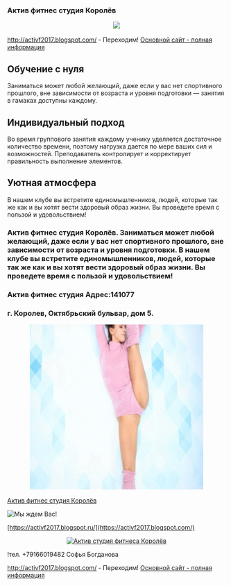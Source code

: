 ### Актив фитнес студия Королёв 

<p align="center"> 
<img src="https://avatars1.githubusercontent.com/u/37883500?s=200&v=4">
</p>

http://activf2017.blogspot.com/ - Переходим!
[Основной сайт - полная информация](http://activf2017.blogspot.com/)

## Обучение с нуля

Заниматься может любой желающий, даже если у вас нет спортивного прошлого, вне зависимости от возраста и уровня подготовки — занятия в гамаках доступны каждому.

## Индивидуальный подход

Во время группового занятия каждому ученику уделяется достаточное количество времени, поэтому нагрузка дается по мере ваших сил и возможностей. Преподаватель контролирует и корректирует правильность выполнение элементов.

## Уютная атмосфера

В нашем клубе вы встретите единомышленников, людей, которые так же как и вы хотят вести здоровый образ жизни. Вы проведете время с пользой и удовольствием!

### Актив фитнес студия Королёв. Заниматься может любой желающий, даже если у вас нет спортивного прошлого, вне зависимости от возраста и уровня подготовки. В нашем клубе вы встретите единомышленников, людей, которые так же как и вы хотят вести здоровый образ жизни. Вы проведете время с пользой и удовольствием!

### Актив фитнес студия Адрес:141077 
### г. Королев, Октябрьский бульвар, дом 5.

<p align="center">
<a href="https://activf2017.blogspot.com/">
<img alt="Актив студия фитнеса Королёв" src="https://github.com/activf2017/Activ-fitness-Korolev-studio/blob/master/%D1%81%D0%BE%D0%BD%D1%8F%20%D1%80%D0%B0%D1%81%D1%82-ANIMATION.gif?raw=true" height="380" width="400" border="0" /></a></p>

[Актив фитнес студия Королёв](https://activf2017.blogspot.com/)

![Мы ждем Вас!](https://4.bp.blogspot.com/-Vozw--6GEa8/WraWA26N2bI/AAAAAAAAAU8/4e-lxnOtVRwejgg77jOfKKXkO4o7J1-IwCEwYBhgL/s1600/%25D0%2590%25D0%25BA%25D1%2582%25D0%25B8%25D0%25B2%2B%25D0%259A%25D0%25BE%25D1%2580%25D0%25BE%25D0%25BB%25D0%25B5%25D0%25B2.jpg)

[https://activf2017.blogspot.ru/](https://activf2017.blogspot.com/)

<p align="center"> 
<a href="https://activf2017.blogspot.ru/"><img alt="Актив студия фитнеса Королёв" src="https://goo.gl/gjB9GV" height="31" width="88" border="0" /></a>
</p>

!тел. +79166019482 Софья Богданова 

http://activf2017.blogspot.com/ - Переходим!
[Основной сайт - полная информация](http://activf2017.blogspot.com/)


